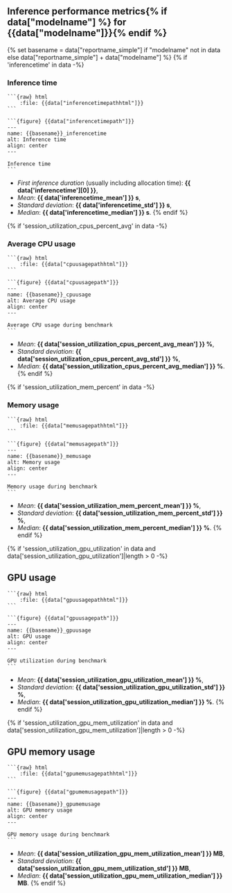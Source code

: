 ## Inference performance metrics{% if data["modelname"] %} for {{data["modelname"]}}{% endif %}

{% set basename = data["reportname_simple"] if "modelname" not in data else data["reportname_simple"] + data["modelname"] %}
{% if 'inferencetime' in data -%}
### Inference time

`````{only} html
```{raw} html
    :file: {{data["inferencetimepathhtml"]}}
```
`````


`````{only} latex
```{figure} {{data["inferencetimepath"]}}
---
name: {{basename}}_inferencetime
alt: Inference time
align: center
---

Inference time
```
`````
* *First inference duration* (usually including allocation time): **{{ data['inferencetime'][0] }}**,
* *Mean*: **{{ data['inferencetime_mean'] }} s**,
* *Standard deviation*: **{{ data['inferencetime_std'] }} s**,
* *Median*: **{{ data['inferencetime_median'] }} s**.
{% endif %}

{% if 'session_utilization_cpus_percent_avg' in data -%}
### Average CPU usage

`````{only} html
```{raw} html
    :file: {{data["cpuusagepathhtml"]}}
```
`````

`````{only} latex
```{figure} {{data["cpuusagepath"]}}
---
name: {{basename}}_cpuusage
alt: Average CPU usage
align: center
---

Average CPU usage during benchmark
```
`````

* *Mean*: **{{ data['session_utilization_cpus_percent_avg_mean'] }} %**,
* *Standard deviation*: **{{ data['session_utilization_cpus_percent_avg_std'] }} %**,
* *Median*: **{{ data['session_utilization_cpus_percent_avg_median'] }} %**.
{% endif %}

{% if 'session_utilization_mem_percent' in data -%}
### Memory usage

`````{only} html
```{raw} html
    :file: {{data["memusagepathhtml"]}}
```
`````


`````{only} latex
```{figure} {{data["memusagepath"]}}
---
name: {{basename}}_memusage
alt: Memory usage
align: center
---

Memory usage during benchmark
```
`````

* *Mean*: **{{ data['session_utilization_mem_percent_mean'] }} %**,
* *Standard deviation*: **{{ data['session_utilization_mem_percent_std'] }} %**,
* *Median*: **{{ data['session_utilization_mem_percent_median'] }} %**.
{% endif %}

{% if 'session_utilization_gpu_utilization' in data and data['session_utilization_gpu_utilization']|length > 0 -%}
## GPU usage


`````{only} html
```{raw} html
    :file: {{data["gpuusagepathhtml"]}}
```
`````

`````{only} latex
```{figure} {{data["gpuusagepath"]}}
---
name: {{basename}}_gpuusage
alt: GPU usage
align: center
---

GPU utilization during benchmark
```
`````

* *Mean*: **{{ data['session_utilization_gpu_utilization_mean'] }} %**,
* *Standard deviation*: **{{ data['session_utilization_gpu_utilization_std'] }} %**,
* *Median*: **{{ data['session_utilization_gpu_utilization_median'] }} %**.
{% endif %}

{% if 'session_utilization_gpu_mem_utilization' in data and data['session_utilization_gpu_mem_utilization']|length > 0 -%}
## GPU memory usage

`````{only} html
```{raw} html
    :file: {{data["gpumemusagepathhtml"]}}
```
`````

`````{only} latex
```{figure} {{data["gpumemusagepath"]}}
---
name: {{basename}}_gpumemusage
alt: GPU memory usage
align: center
---

GPU memory usage during benchmark
```
`````

* *Mean*: **{{ data['session_utilization_gpu_mem_utilization_mean'] }} MB**,
* *Standard deviation*: **{{ data['session_utilization_gpu_mem_utilization_std'] }} MB**,
* *Median*: **{{ data['session_utilization_gpu_mem_utilization_median'] }} MB**.
{% endif %}

